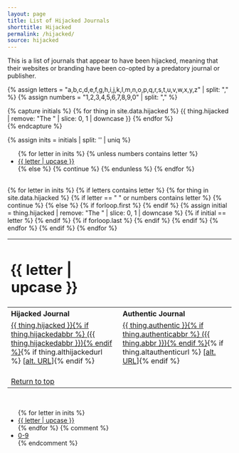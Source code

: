 ```yaml
---
layout: page
title: List of Hijacked Journals
shorttitle: Hijacked
permalink: /hijacked/
source: hijacked
---
```


This is a list of journals that appear to have been hijacked, meaning that their websites or branding have been co-opted by a predatory journal or publisher. 

{% assign letters = "a,b,c,d,e,f,g,h,i,j,k,l,m,n,o,p,q,r,s,t,u,v,w,x,y,z" | split: "," %}
{% assign numbers = "1,2,3,4,5,6,7,8,9,0" | split: "," %}

{% capture initials %}
  {% for thing in site.data.hijacked %}
    {{ thing.hijacked | remove: "The " | slice: 0, 1 | downcase }}
  {% endfor %}  
{% endcapture %}

{% assign inits = initials | split: '' | uniq %}

<ul class="listpage">
{% for letter in inits %}
  {% unless numbers contains letter %}
<li><a href="#{{ letter | upcase }}">{{ letter | upcase }}</a></li>
  {% else %}
    {% continue %}
  {% endunless %}
{% endfor %}
</ul>
<br/>

<table class="2col">
{% for letter in inits %}
{% if letters contains letter %}
  {% for thing in site.data.hijacked %}
  {% if letter == " " or numbers contains letter %}
    {% continue %}
  {% else %}
    {% if forloop.first %}
<tr>
  <th style="text-align:left"><h1 id="{{ letter | upcase }}">{{ letter | upcase }}</h1></th>
</tr>
<tr>
  <th style="text-align:left">Hijacked Journal</th>
  <th style="text-align:left">Authentic Journal</th>
</tr>
    {% endif %}
    {% assign initial = thing.hijacked | remove: "The " | slice: 0, 1 | downcase %}
    {% if initial == letter %}
<tr>
  <td><a href="{{ thing.hijackedurl }}" target="_blank">{{ thing.hijacked }}{% if thing.hijackedabbr %}&nbsp;({{ thing.hijackedabbr }}){% endif %}</a>{% if thing.althijackedurl %}&nbsp;[<a href="{{ thing.althijackedurl }}" target="_blank">alt. URL</a>]{% endif %}</td>
  <td><a href="{{ thing.authenticurl }}" target="_blank">{{ thing.authentic }}{% if thing.authenticabbr %}&nbsp;({{ thing.abbr }}){% endif %}</a>{% if thing.altauthenticurl %}&nbsp;[<a href="{{ thing.altauthenticurl }}" target="_blank">alt. URL</a>]{% endif %}</td>
</tr>
    {% endif %}
    {% if forloop.last %}
<tr>
  <td>
    <br/>
    <a href="#">Return to top</a>
  </td>
</tr>
    {% endif %}
{% endif %}
  {% endfor %}
{% endif %}
{% endfor %}
</table>
<br/>
<ul class="listpage">
{% for letter in inits %}
<li><a href="#{{ letter | upcase }}">{{ letter | upcase }}</a></li>
{% endfor %}
{% comment %}<li><a href="#0-9">0-9</a></li>{% endcomment %}
</ul>